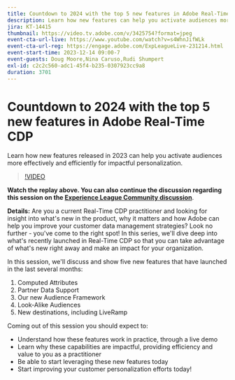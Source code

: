 ```yaml
---
title: Countdown to 2024 with the top 5 new features in Adobe Real-Time CDP
description: Learn how new features can help you activate audiences more effectively and efficiently for impactful personalization.
jira: KT-14415
thumbnail: https://video.tv.adobe.com/v/3425754?format=jpeg
event-cta-url-live: https://www.youtube.com/watch?v=s4WhnJifWLk
event-cta-url-reg: https://engage.adobe.com/ExpLeagueLive-231214.html
event-start-time: 2023-12-14 09:00-7
event-guests: Doug Moore,Nina Caruso,Rudi Shumpert
exl-id: c2c2c560-adc1-45f4-b235-0307923cc9a8
duration: 3701
---
```

# Countdown to 2024 with the top 5 new features in Adobe Real-Time CDP

Learn how new features released in 2023 can help you activate audiences more effectively and efficiently for impactful personalization.

>[!VIDEO](https://video.tv.adobe.com/v/3425754/?quality=12&learn=on)

**Watch the replay above. You can also continue the discussion regarding this session on the [Experience League Community discussion](https://experienceleaguecommunities.adobe.com/t5/real-time-customer-data-platform/experience-league-live-post-session-discussion-countdown-to-2024/m-p/639558#M14)**.

**Details:**
Are you a current Real-Time CDP practitioner and looking for insight into what's new in the product, why it matters and how Adobe can help you improve your customer data management strategies? Look no further - you've come to the right spot! In this series, we'll dive deep into what's recently launched in Real-Time CDP so that you can take advantage of what's new right away and make an impact for your organization.

In this session, we'll discuss and show five new features that have launched in the last several months: 

1. Computed Attributes 
2. Partner Data Support 
3. Our new Audience Framework  
4. Look-Alike Audiences  
5. New destinations, including LiveRamp 

Coming out of this session you should expect to:
  
* Understand how these features work in practice, through a live demo 
* Learn why these capabilities are impactful, providing efficiency and value to you as a practitioner 
* Be able to start leveraging these new features today 
* Start improving your customer personalization efforts today!

